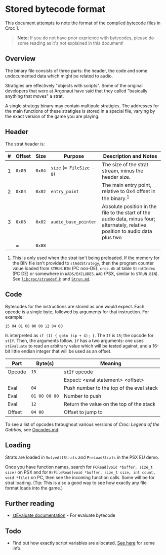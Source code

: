 # Stored bytecode format

This document attempts to note the format of the compiled bytecode files in Croc 1.

> **Note**: If you do not have prior exprience with bytecodes, please do some reading as it's not explained in this document!

## Overview

The binary file consists of three parts: the header, the code and some undocumented data which might be related to audio.

Stratigies are effectively "objects with scripts". Some of the original developers that were at Argonaut have said that they called "basically anything that moves" a strat.

A single strategy binary may contain multipule stratigies. The addresses for the main functions of these stratigies is stored in a special file, varying by the exact version of the game you are playing.

## Header

The strat header is:

| #   | Offset       | Size     | Purpose                   | Description and Notes |
| --- | ------------ | -------- | ------------------------- | --------------------- |
| 1   | `0x00`   | `0x04`   | `size` (`= FileSize - 8`) | The size of the strat stream, minus the header size. |
| 2   | `0x04`   | `0x02`   | `entry_point`             | The main entry point, relative to 0x4 offset in the binary.<sup>1</sup> |
| 3   | `0x06`   | `0x02`   | `audio_base_pointer`      | Absolute position in the file to the start of the audio data, minus four; alternately, relative position to audio data plus two |
|     | =            | `0x08`   | | |

1. This is only used when the strat isn't being preloaded. If the memory for the BIN file isn't provided to `stAddStrategy`, then the program counter value loaded from `STRUN.BIN` (PC non-DE), `croc.db` at table `StratIndex` (PC DE) or somewhere in `WADS/EXCLUDES.WAD` (PSX, similar to `STRUN.BIN`). See [`libcroc/strundef.h`](https://github.com/vs49688/CrocUtils/blob/824b4e6a4f689ed91d6c63c4a4b6e675bcca49bc/libcroc/include/libcroc/strundef.h#LL31C17-L31C17) and [`Strun.md`](Strun.md).

## Code

Bytecodes for the instructions are stored as one would expect. Each opcode is a single byte, followed by arguments for that instruction. For example:

```
15 04 01 00 00 00 12 04 00
```

Is interpreted as `if (1) { goto (ip + 4); }`. The `If` is `15`; the opcode for `stIf`. Then, the arguments follow. `If` has a two arguments: one uses `stEvaluate` to read an arbitrary value which will be tested against, and a 16-bit little endian integer that will be used as an offset.

| Part    | Byte(s)       | Meaning                                              |
| ------- | ------------- | ---------------------------------------------------- |
| Opcode  | `15`          | `stIf` opcode                                        |
|         |               | Expect: &lt;eval statement&gt; &lt;offset&gt;        |
| Eval    | `04`          | Push number to the top of the eval stack             |
| Eval    | `01 00 00 00` | Number to push                                       |
| Eval    | `12`          | Return the value on the top of the stack             |
| Offset  | `04 00`       | Offset to jump to                                    |

To see a list of opcodes throughout various versions of *Croc: Legend of the Gobbos*, see [Opcodes.md](Opcodes.md).

## Loading

Strats are loaded in `SolveAllStrats` and `PreLoadStrats` in the PSX EU demo.

Once you have function names, search for `FCRead(void *buffer, size_t size)` on PSX and for `BrFileRead(void *buffer, size_t size, int count, void *file)` on PC, then see the incoming function calls. Some will be for strat loading. (Tip: This is also a good way to see how exactly any file format loads into the game.)

## Further reading

 * [stEvaluate documentation](stEvaluate.md) - For evaluate bytecode

## Todo

 * Find out how exactly script variables are allocated. [See here](https://discord.com/channels/313375426112389123/416998863467970583/801521013547597885) for some info.
